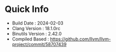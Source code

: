 # Quick Info
* Build Date : 2024-02-03
* Clang Version : 18.1.0rc
* Binutils Version : 2.42.0
* Compiled Based : https://github.com/llvm/llvm-project/commit/58707439
